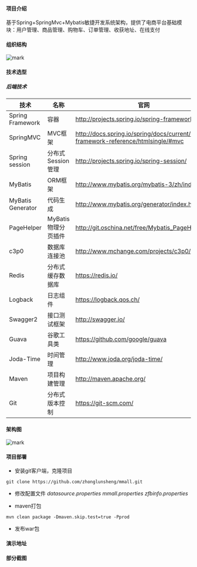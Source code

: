 #### 项目介绍
基于Spring+SpringMvc+Mybatis敏捷开发系统架构，提供了电商平台基础模块：用户管理、商品管理、购物车、订单管理、收获地址、在线支付
#### 组织结构
![mark](http://upload.i20forever.cn/blog/180418/gJfjH7bD4k.png?imageslim)

#### 技术选型
##### 后端技术

技术 | 名称 | 官网
---|---|---
Spring Framework | 容器 | 	http://projects.spring.io/spring-framework/
SpringMVC | MVC框架 | http://docs.spring.io/spring/docs/current/spring-framework-reference/htmlsingle/#mvc
Spring session | 分布式Session管理 | 	http://projects.spring.io/spring-session/
MyBatis | ORM框架 | http://www.mybatis.org/mybatis-3/zh/index.html
MyBatis Generator | 代码生成 | http://www.mybatis.org/generator/index.html
PageHelper | MyBatis物理分页插件 | http://git.oschina.net/free/Mybatis_PageHelper
c3p0 | 数据库连接池 | http://www.mchange.com/projects/c3p0/
Redis | 分布式缓存数据库 | https://redis.io/
Logback | 日志组件 | https://logback.qos.ch/
Swagger2 | 接口测试框架 | http://swagger.io/
Guava | 谷歌工具类 | https://github.com/google/guava
Joda-Time | 时间管理 | http://www.joda.org/joda-time/
Maven | 项目构建管理 | http://maven.apache.org/
Git | 分布式版本控制 | https://git-scm.com/


#### 架构图
![mark](http://upload.i20forever.cn/blog/180418/0j94JhCLiL.png?imageslim)

#### 项目部署
 - 安装git客户端，克隆项目

```
git clone https://github.com/zhonglunsheng/mmall.git
```
 - 修改配置文件 *datasource.properties mmall.properties zfbinfo.properties*

- maven打包

```
mvn clean package -Dmaven.skip.test=true -Pprod
```

 - 发布war包

#### 演示地址


#### 部分截图
